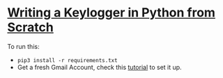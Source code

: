 # [Writing a Keylogger in Python from Scratch](https://www.thepythoncode.com/article/write-a-keylogger-python)
To run this:
- `pip3 install -r requirements.txt`
- Get a fresh Gmail Account, check this [tutorial](https://www.thepythoncode.com/article/write-a-keylogger-python) to set it up.
